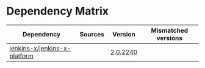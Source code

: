 # Dependency Matrix

Dependency | Sources | Version | Mismatched versions
---------- | ------- | ------- | -------------------
[jenkins-x/jenkins-x-platform](https://github.com/jenkins-x/jenkins-x-platform) |  | [2.0.2240](https://github.com/jenkins-x/jenkins-x-platform/releases/tag/v2.0.2240) | 
